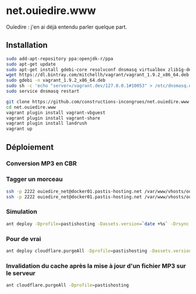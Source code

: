 # net.ouiedire.www

Ouïedire : j'en ai déjà entendu parler quelque part.

## Installation

```bash
sudo add-apt-repository ppa:openjdk-r/ppa
sudo apt-get update
sudo apt-get install gdebi-core resolvconf dnsmasq virtualbox zlib1g-dev openjdk-7-jre-headless
wget https://dl.bintray.com/mitchellh/vagrant/vagrant_1.9.2_x86_64.deb
sudo gdebi -n vagrant_1.9.2_x86_64.deb
sudo sh -c 'echo "server=/vagrant.dev/127.0.0.1#10053" > /etc/dnsmasq.d/vagrant-landrush'
sudo service dnsmasq restart

git clone https://github.com/constructions-incongrues/net.ouiedire.www.git
cd net.ouiedire.www
vagrant plugin install vagrant-vbguest
vagrant plugin install vagrant-share
vagrant plugin install landrush
vagrant up
```

## Déploiement

### Conversion MP3 en CBR


### Tagger un morceau

```bash
ssh -p 2222 ouiedire_net@docker01.pastis-hosting.net /var/www/vhosts/ouiedire.net/httpdocs/bin/tag <IDENTIFIANT EMISSION (eg. ailleurs-xxx / ouiedire-xxx>
ssh -p 2222 ouiedire_net@docker01.pastis-hosting.net /var/www/vhosts/ouiedire.net/httpdocs/bin/tag ailleurs-139
```

### Simulation

```bash
ant deploy -Dprofile=pastishosting -Dassets.version=`date +%s` -Drsync.option="--dry-run --delete-after"
```

### Pour de vrai

```bash
ant deploy cloudflare.purgeAll -Dprofile=pastishosting -Dassets.version=`date +%s` -Drsync.options="--progress --delete-after"
```


### Invalidation du cache après la mise à jour d'un fichier MP3 sur le serveur

```bash
ant cloudflare.purgeAll -Dprofile=pastishosting
```
